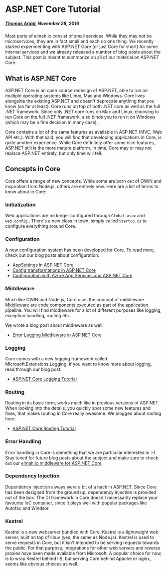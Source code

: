 # ASP.NET Core Tutorial##### [Thomas Ardal](http://elmah.io/about/), November 28, 2016Most parts of elmah.io consist of small services. While they may not be microservices, they are in fact small and each do one thing. We recently started experimenting with ASP.NET Core (or just Core for short) for some internal services and we already released a number of blog posts about the subject. This post is meant to summarize on all of our material on ASP.NET Core.## What is ASP.NET CoreASP.NET Core is an open source redesign of ASP.NET, able to run on multiple operating systems like Linux, Mac and Windows. Core lives alongside the existing ASP.NET and doesn't deprecate anything that you know (so far at least). Core runs on top of both .NET core as well as the full .NET framework. Since only .NET core runs on Mac and Linux, choosing to run Core on the full .NET framework, also binds you to run it on Windows (which may be a fine decision in many case).Core contains a lot of the same features as available in ASP.NET (MVC, Web API etc.). With that said, you will find that developing applications in Core, is quite another experience. While Core definitely offer some nice features, ASP.NET still is the more mature platform. In time, Core may or may not replace ASP.NET entirely, but only time will tell.## Concepts in CoreCore offers a range of new concepts. While some are born out of OWIN and inspiration from Node.js, others are entirely new. Here are a list of terms to know about in Core:### InitializationWeb applications are no longer configured through `Global.asax` and `web.config`.. There's a new class in town, simply called `Startup.cs` to configure everything around Core.### ConfigurationA new configuration system has been developed for Core. To read more, check out our blog posts about configuration:- [AppSettings in ASP.NET Core](appsettings-in-aspnetcore.md)
- [Config transformations in ASP.NET Core](config-transformations-in-aspnetcore.md)
- [Configuration with Azure App Services and ASP.NET Core](configuration-with-azure-app-services-and-aspnetcore,md)

### Middleware

Much like OWIN and Node.js, Core uses the concept of middleware. Middleware are code components executed as part of the application pipeline. You will find middleware for a lot of different purposes like logging, exception handling, routing etc.

We wrote a blog post about middleware as well:

- [Error Logging Middleware in ASP.NET Core](error-logging-middleware-in-aspnetcore.md)

### Logging

Core comes with a new logging framework called Microsoft.Extensions.Logging. If you want to know more about logging, read through our blog post:

- [ASP.NET Core Logging Tutorial](aspnetcore-logging-tutorial.md)

### Routing

Routing in its basic form, works much like in previous versions of ASP.NET. When looking into the details, you quickly spot some new features and fixes, that makes routing in Core really awesome. We blogged about routing here:

- [ASP.NET Core Routing Tutorial](aspnetcore-routing-tutorial.md)

### Error Handling

Error handling in Core is something that we are particular interested in :-) Stay tuned for future blog posts about the subject and make sure to check out our [elmah.io middleware for ASP.NET Core](http://docs.elmah.io/logging-to-elmah-io-from-aspnet-core/).

### Dependency Injection

Dependency injection always were a bit of a hack in ASP.NET. Since Core has been designed from the ground up, dependency injection is provided out of the box. The DI framework in Core doesn't necessarily replace your favourite IoC container, since it plays well with popular packages like Autofac and Windsor.

### Kestrel

Kestrel is a new webserver bundled with Core. Kestrel is a lightweight web server, built on top of libuv (yes, the same as Node.js). Kestrel is used to serve requests in Core, but it isn't intended to be serving requests towards the public. For that purpose, integrations for other web servers and reverse proxies have been made available from Microsoft. A popular choice for now, is to wrap Kestrel behind IIS, but serving Core behind Apache or nginx, seems like obvious choices as well.